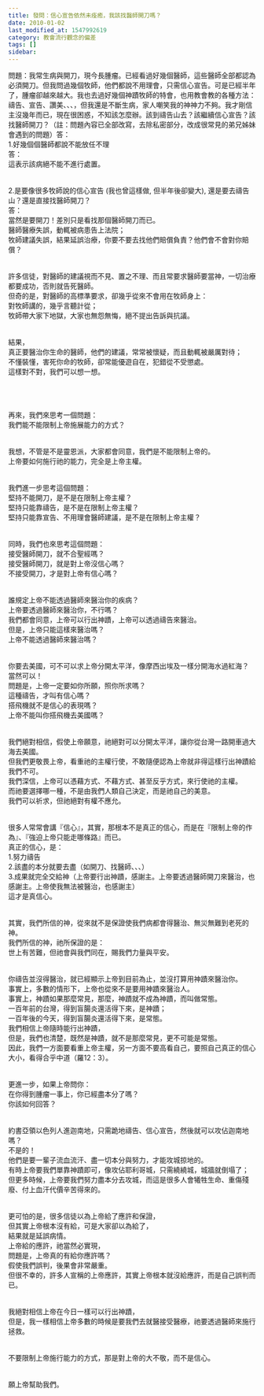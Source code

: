 ```yaml
---
title: 發問：信心宣告依然未痊癒，我該找醫師開刀嗎？
date: 2010-01-02
last_modified_at: 1547992619
category: 教會流行觀念的偏差
tags: []
sidebar: 
---
```


<p>問題：我常生病與開刀，現今長腫瘤。已經看過好幾個醫師，這些醫師全部都認為必須開刀。但我問過幾個牧師，他們都說不用理會，只需信心宣告。可是已經半年了，腫瘤卻越來越大。我也去過好幾個神蹟牧師的特會，也用教會教的各種方法：禱告、宣告、讚美、、、，但我還是不斷生病，家人嘲笑我的神神力不夠。我才剛信主沒幾年而已，現在很困惑，不知該怎麼辦。該到禱告山去？該繼續信心宣告？該找醫師開刀？（註：問題內容已全部改寫，去除私密部分，改成很常見的弟兄姊妹會遇到的問題）<!--more-->答：<br/>1.好幾個個醫師都說不能放任不理<br/>答：<br/>這表示該病絕不能不進行處置。<br/><br/> <br/>2.是要像很多牧師說的信心宣告 (我也曾這樣做, 但半年後卻變大), 還是要去禱告山？還是直接找醫師開刀？<br/>答：<br/>當然是要開刀！差別只是看找那個醫師開刀而已。<br/>醫師醫療失誤，動輒被病患告上法院；<br/>牧師建議失誤，結果延誤治療，你要不要去找他們賠償負責？他們會不會對你賠償？<br/><br/><br/>許多信徒，對醫師的建議視而不見、置之不理、而且常要求醫師要當神，一切治療都要成功，否則就告死醫師。<br/>但奇的是，對醫師的高標準要求，卻幾乎從來不會用在牧師身上：<br/>對牧師講的，幾乎言聽計從；<br/>牧師帶大家下地獄，大家也無怨無悔，絕不提出告訴與抗議。<br/><br/><br/>結果，<br/>真正要醫治你生命的醫師，他們的建議，常常被懷疑，而且動輒被嚴厲對待；<br/>不懂裝懂，害死你命的牧師，卻常能優遊自在，犯錯從不受懲處。<br/>這樣對不對，我們可以想一想。<br/> <br/> <br/><br/><br/>再來，我們來思考一個問題：<br/>我們能不能限制上帝施展能力的方式？<br/><br/> <br/>我想，不管是不是靈恩派，大家都會同意，我們是不能限制上帝的。<br/>上帝要如何施行祂的能力，完全是上帝主權。<br/><br/> <br/>我們進一步思考這個問題：<br/>堅持不能開刀，是不是在限制上帝主權？<br/>堅持只能靠禱告，是不是在限制上帝主權？<br/>堅持只能靠宣告、不用理會醫師建議，是不是在限制上帝主權？<br/><br/> <br/>同時，我們也來思考這個問題：<br/>接受醫師開刀，就不合聖經嗎？<br/>接受醫師開刀，就是對上帝沒信心嗎？<br/>不接受開刀，才是對上帝有信心嗎？<br/><br/> <br/>誰規定上帝不能透過醫師來醫治你的疾病？<br/>上帝要透過醫師來醫治你，不行嗎？<br/>我們都會同意，上帝可以行出神蹟，上帝可以透過禱告來醫治。<br/>但是，上帝只能這樣來醫治嗎？<br/>上帝不能透過醫師來醫治嗎？<br/><br/><br/>你要去美國，可不可以求上帝分開太平洋，像摩西出埃及一樣分開海水過紅海？<br/>當然可以！<br/>問題是，上帝一定要如你所願，照你所求嗎？<br/>這種禱告，才叫有信心嗎？<br/>搭飛機就不是信心的表現嗎？<br/>上帝不能叫你搭飛機去美國嗎？<br/><br/><br/>我們絕對相信，假使上帝願意，祂絕對可以分開太平洋，讓你從台灣一路開車過大海去美國。<br/>但我們更敬畏上帝，看重祂的主權行使，不敢隨便認為上帝就非得這樣行出神蹟給我們不可。<br/>我們深信，上帝可以憑藉方式、不藉方式、甚至反乎方式，來行使祂的主權。<br/>而祂要選擇哪一種，不是由我們人類自己決定，而是祂自己的美意。<br/>我們可以祈求，但祂絕對有權不應允。<br/><br/> <br/>很多人常常會講『信心』，其實，那根本不是真正的信心，而是在『限制上帝的作為』、『強迫上帝只能走哪條路』而已。<br/>真正的信心，是：<br/>1.努力禱告<br/>2.該盡的本分就要去盡（如開刀、找醫師、、、）<br/>3.成果就完全交給神（上帝要行出神蹟，感謝主。上帝要透過醫師開刀來醫治，也感謝主。上帝使我無法被醫治，也感謝主）<br/>這才是真信心。<br/> <br/><br/>其實，我們所信的神，從來就不是保證使我們病都會得醫治、無災無難到老死的神。<br/>我們所信的神，祂所保證的是：<br/>世上有苦難，但祂會與我們同在，賜我們力量與平安。<br/><br/> <br/>你禱告並沒得醫治，就已經顯示上帝到目前為止，並沒打算用神蹟來醫治你。<br/>事實上，多數的情形下，上帝也從來不是要用神蹟來醫治人。<br/>事實上，神蹟如果那麼常見，那麼，神蹟就不成為神蹟，而叫做常態。<br/>一百年前的台灣，得到盲腸炎還活得下來，是神蹟；<br/>一百年後的今天，得到盲腸炎還活得下來，是常態。<br/>我們相信上帝隨時能行出神蹟，<br/>但是，我們也清楚，既然是神蹟，就不是那麼常見，更不可能是常態。<br/>因此，我們一方面要看重上帝主權，另一方面不要高看自己，要照自己真正的信心大小，看得合乎中道（羅12：3）。<br/><br/><br/>更進一步，如果上帝問你：<br/>在你得到腫瘤一事上，你已經盡本分了嗎？<br/>你該如何回答？<br/> <br/><br/>約書亞領以色列人進迦南地，只需跪地禱告、信心宣告，然後就可以攻佔迦南地嗎？<br/>不是的！<br/>他們是要一輩子流血流汗、盡一切本分與努力，才能攻城掠地的。<br/>有時上帝要我們單靠神蹟即可，像攻佔耶利哥城，只需繞繞城，城牆就倒塌了；<br/>但更多時候，上帝要我們努力盡本分去攻城，而這是很多人會犧牲生命、重傷殘廢、付上血汗代價辛苦得來的。<br/> <br/><br/>更可怕的是，很多信徒以為上帝給了應許和保證，<br/>但其實上帝根本沒有給，可是大家卻以為給了，<br/>結果就是延誤病情。<br/>上帝給的應許，祂當然必實現，<br/>問題是，上帝真的有給你應許嗎？<br/>假使我們誤判，後果會非常嚴重。<br/>但很不幸的，許多人宣稱的上帝應許，其實上帝根本就沒給應許，而是自己誤判而已。<br/> <br/><br/>我絕對相信上帝在今日一樣可以行出神蹟，<br/>但是，我一樣相信上帝多數的時候是要我們去就醫接受醫療，祂要透過醫師來施行拯救。<br/><br/> <br/>不要限制上帝施行能力的方式，那是對上帝的大不敬，而不是信心。<br/><br/><br/>願上帝幫助我們。<br/><br/><br/><br/><br/><br/><br/><br/><br/><br/></p>